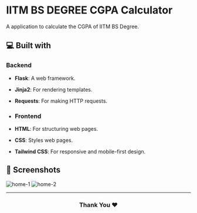 # IITM BS DEGREE CGPA Calculator
A application to calculate the CGPA of IITM BS Degree.

## 💻 Built with

### Backend
- **Flask**: A web framework.
- **Jinja2**: For rendering templates.
- **Requests**: For making HTTP requests.

- ### Frontend
- **HTML**: For structuring web pages.
- **CSS**: Styles web pages.
- **Tailwind CSS**: For responsive and mobile-first design.

## 📸 Screenshots
![home-1](https://github.com/user-attachments/assets/84fb8860-4bde-4cf6-ae49-4b8b5f0eb19f)
![home-2](https://github.com/user-attachments/assets/72d3b65c-37f5-40de-b66b-6c4fb6040e23)

<hr>
<h3 align="center">
Thank You ❤️
</h3>

